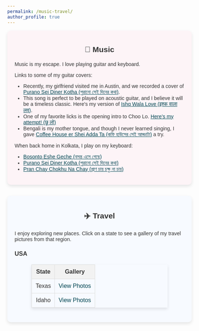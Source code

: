 ```yaml
---
permalink: /music-travel/
author_profile: true
---
```


<style>
  body {
      font-family: "Arial", sans-serif;
      font-size: 14px;
      color: #333;
  }
  a {
      color: #014552;
  }
  h2 {
      text-align: center;
      font-weight: bold;
      margin-top: 20px;
      margin-bottom: 20px;
  }
  a:hover {
      text-decoration: underline;
  }
  .section {
      padding: 20px;
      margin-bottom: 30px;
      border-radius: 10px;
      box-shadow: 0 4px 8px rgba(0,0,0,0.1);
  }
  .music-section {
      background: #fdf4f7;
  }
  .travel-section {
      background: #f7faff;
  }
  table {
      margin: 20px auto;
      border-collapse: collapse;
      width: 80%;
      box-shadow: 0 4px 8px rgba(0,0,0,0.1);
  }
  table th, table td {
      border: 1px solid #ddd;
      padding: 10px;
      text-align: center;
  }
  table th {
      background-color: #f2f2f2;
      font-weight: bold;
  }
  table a {
      text-decoration: none;
      color: #014552;
  }
  table a:hover {
      text-decoration: underline;
  }
  
  /* Modal styles */
  .modal {
      display: none;
      position: fixed;
      z-index: 1000;
      left: 0;
      top: 0;
      width: 100%;
      height: 100%;
      background-color: rgba(0, 0, 0, 0.8);
      overflow: hidden; /* Prevent background scrolling */
  }
  .modal-content {
      position: relative;
      margin: auto;
      padding: 0;
      width: 80%;
      max-width: 700px;
  }
  .modal img {
      width: 100%;
      height: auto;
  }
  .close {
      position: absolute;
      top: 15px;
      right: 15px;
      background: rgba(0, 0, 0, 0.6);
      border-radius: 50%;
      width: 40px;
      height: 40px;
      line-height: 40px;
      text-align: center;
      color: white;
      font-size: 20px;
      font-weight: bold;
      cursor: pointer;
      transition: background 0.3s;
  }
  .close:hover {
      background: rgba(0, 0, 0, 0.8);
  }
  .carousel-controls {
      display: flex;
      justify-content: space-between;
      align-items: center;
      position: absolute;
      top: 50%;
      width: 100%;
      transform: translateY(-50%);
  }
  .carousel-controls span {
      color: #fff;
      font-size: 30px;
      cursor: pointer;
      padding: 0 20px;
  }
</style>

<div class="section music-section">
  <h2>🎵 Music</h2>
  <p>Music is my escape. I love playing guitar and keyboard.</p>
  <p>Links to some of my guitar covers:</p>
  <ul>
    <li>Recently, my girlfriend visited me in Austin, and we recorded a cover of <a href="https://youtu.be/i9sKbcSbjF4">Purano Sei Diner Kotha (পুরানো সেই দিনের কথা)</a>.</li>
    <li>This song is perfect to be played on acoustic guitar, and I believe it will be a timeless classic. Here's my version of <a href="/videos/IshqWalaLove.mov">Ishq Wala Love (इश्क वाला लव)</a>.</li>
    <li>One of my favorite licks is the opening intro to Choo Lo. <a href="/videos/Video-374.mov">Here’s my attempt! (छू लो)</a></li>
    <li>Bengali is my mother tongue, and though I never learned singing, I gave <a href="https://youtube.com/shorts/_3zst7uvgE8?si=JbpdwBvnh7QRhbRP">Coffee House er Shei Adda Ta (কফি হাউসের সেই আড্ডাটা)</a> a try.</li>
  </ul>
  <p>When back home in Kolkata, I play on my keyboard:</p>
  <ul>
    <li><a href="https://youtu.be/boWtt-A6qTU?si=vzbv0Mmv89o3w9Pc">Bosonto Eshe Geche (বসন্ত এসে গেছে)</a></li>
    <li><a href="https://youtu.be/uqbLpiiSf9M?si=j1hw4WHTiQ6bVB4t">Purano Sei Diner Kotha (পুরানো সেই দিনের কথা)</a></li>
    <li><a href="https://youtu.be/M9QqOV-6YJo?si=dbRzfBskeRMM-rgm">Pran Chay Chokhu Na Chay (প্রাণ চায় চক্ষু না চায়)</a></li>
  </ul>
</div>


<div class="section travel-section">
  <h2>✈️ Travel</h2>
  <p>I enjoy exploring new places. Click on a state to see a gallery of my travel pictures from that region.</p>
  
  <h3>USA</h3>
  <table>
    <thead>
      <tr>
        <th>State</th>
        <th>Gallery</th>
      </tr>
    </thead>
    <tbody>
      <tr>
        <td>Texas</td>
        <td><a href="javascript:void(0)" onclick="openGallery(['/images/INFORMS_Seattle1.jpeg', '/images/INFORMS_Seattle1.jpeg'])">View Photos</a></td>
      </tr>
      <tr>
        <td>Idaho</td>
        <td><a href="javascript:void(0)" onclick="openGallery(['/images/INFORMS_Seattle1.jpeg', '/images/INFORMS_Seattle1.jpeg'])">View Photos</a></td>
      </tr>
    </tbody>
  </table>
</div>

<!-- Modal Carousel -->
<div id="galleryModal" class="modal">
  <span class="close" onclick="closeGallery()">&times;</span>
  <div class="modal-content">
    <img id="modalImage" src="" alt="Gallery Image">
    <div class="carousel-controls">
      <span id="prev" onclick="prevImage()">&#10094;</span>
      <span id="next" onclick="nextImage()">&#10095;</span>
    </div>
  </div>
</div>

<script>
  let currentImageIndex = 0;
  let images = [];

  function openGallery(imageArray) {
      images = imageArray;
      currentImageIndex = 0;
      document.getElementById('modalImage').src = images[currentImageIndex];
      document.getElementById('galleryModal').style.display = 'block';
  }

  function closeGallery() {
      document.getElementById('galleryModal').style.display = 'none';
  }

  function prevImage() {
      currentImageIndex = (currentImageIndex === 0) ? images.length - 1 : currentImageIndex - 1;
      document.getElementById('modalImage').src = images[currentImageIndex];
  }

  function nextImage() {
      currentImageIndex = (currentImageIndex === images.length - 1) ? 0 : currentImageIndex + 1;
      document.getElementById('modalImage').src = images[currentImageIndex];
  }

  document.addEventListener('click', function(event) {
      const modal = document.getElementById('galleryModal');
      if (modal.style.display === 'block' && !event.target.closest('.modal-content') && !event.target.closest('[onclick^="openGallery"]')) {
          closeGallery();
      }
  });

  document.addEventListener('keydown', function(event) {
      if (event.key === 'Escape') {
          closeGallery();
      }
  });
</script>
